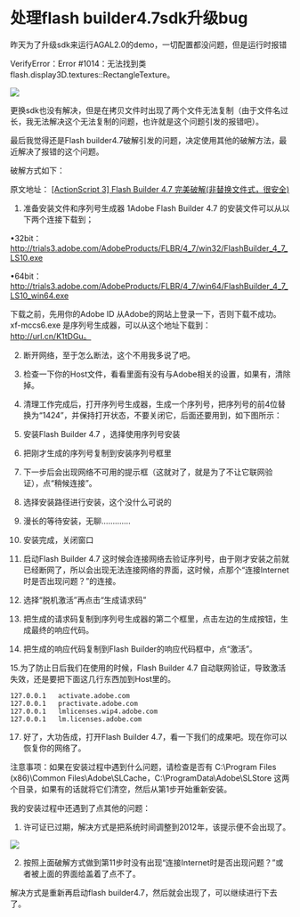 # 处理flash builder4.7sdk升级bug

昨天为了升级sdk来运行AGAL2.0的demo，一切配置都没问题，但是运行时报错

VerifyError：Error #1014：无法找到类 flash.display3D.textures::RectangleTexture。

![](http://images.feng3d.me/wordpress/wp-content/uploads/2014/09/20140917095607-300x10.jpg)

更换sdk也没有解决，但是在拷贝文件时出现了两个文件无法复制（由于文件名过长，我无法解决这个无法复制的问题，也许就是这个问题引发的报错吧）。

最后我觉得还是Flash builder4.7破解引发的问题，决定使用其他的破解方法，最近解决了报错的这个问题。

破解方式如下：

原文地址： [[ActionScript 3] Flash Builder 4.7 完美破解(非替换文件式，很安全)](http://bbs.9ria.com/thread-277060-1-1.html)

1. 准备安装文件和序列号生成器
1Adobe Flash Builder 4.7 的安装文件可以从以下两个连接下载到；

•32bit：
    http://trials3.adobe.com/AdobeProducts/FLBR/4_7/win32/FlashBuilder_4_7_LS10.exe
    
•64bit：
    http://trials3.adobe.com/AdobeProducts/FLBR/4_7/win64/FlashBuilder_4_7_LS10_win64.exe
    
下载之前，先用你的Adobe ID 从Adobe的网站上登录一下，否则下载不成功。
xf-mccs6.exe 是序列号生成器，可以从这个地址下载到：http://url.cn/K1tDGu。

2. 断开网络，至于怎么断法，这个不用我多说了吧。

3. 检查一下你的Host文件，看看里面有没有与Adobe相关的设置，如果有，清除掉。

4. 清理工作完成后，打开序列号生成器，生成一个序列号，把序列号的前4位替换为“1424”，并保持打开状态，不要关闭它，后面还要用到，如下图所示：

5. 安装Flash Builder 4.7 ，选择使用序列号安装

6. 把刚才生成的序列号复制到安装序列号框里

7. 下一步后会出现网络不可用的提示框（这就对了，就是为了不让它联网验证），点“稍候连接”。

8. 选择安装路径进行安装，这个没什么可说的

9. 漫长的等待安装，无聊………….

10. 安装完成，关闭窗口

11. 启动Flash Builder 4.7 这时候会连接网络去验证序列号，由于刚才安装之前就已经断网了，所以会出现无法连接网络的界面，这时候，点那个“连接Internet时是否出现问题？”的连接。

12. 选择“脱机激活”再点击“生成请求码”

13. 把生成的请求码复制到序列号生成器的第二个框里，点击左边的生成按钮，生成最终的响应代码。

14. 把生成的响应代码复制到Flash Builder的响应代码框中，点“激活”。

15.为了防止日后我们在使用的时候，Flash Builder 4.7 自动联网验证，导致激活失效，还是要把下面这几行东西加到Host里的。

    127.0.0.1   activate.adobe.com
    127.0.0.1   practivate.adobe.com
    127.0.0.1   lmlicenses.wip4.adobe.com
    127.0.0.1   lm.licenses.adobe.com

17. 好了，大功告成，打开Flash Builder 4.7，看一下我们的成果吧。现在你可以恢复你的网络了。
 
注意事项：如果在安装过程中遇到什么问题，请检查是否有 C:\Program Files (x86)\Common Files\Adobe\SLCache，C:\ProgramData\Adobe\SLStore 这两个目录，如果有的话就将它们清空，然后从第1步开始重新安装。
 
我的安装过程中还遇到了点其他的问题：

1. 许可证已过期，解决方式是把系统时间调整到2012年，该提示便不会出现了。

![](http://images.feng3d.me/wordpress/wp-content/uploads/2014/09/20140917094014.jpg)

2. 按照上面破解方式做到第11步时没有出现“连接Internet时是否出现问题？”或者被上面的界面给盖着了点不了。

解决方式是重新再启动flash builder4.7，然后就会出现了，可以继续进行下去了。